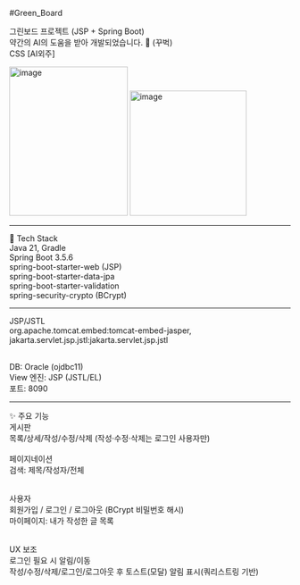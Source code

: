 #Green_Board

그린보드 프로젝트 (JSP + Spring Boot) <br>
약간의 AI의 도움을 받아 개발되었습니다. 🙌 (꾸벅) <br>
CSS [AI외주] <br>

<p> <img width="212" height="267" alt="image" src="https://github.com/user-attachments/assets/59b16b5e-c6ae-4342-a9d0-1e8fe818617f" />
  <img width="209" height="224" alt="image" src="https://github.com/user-attachments/assets/2dd2ecae-f210-4968-bdc1-e91ee73b9168" /> </p>
  <hr>
🔧 Tech Stack <br>
Java 21, Gradle <br>
Spring Boot 3.5.6 <br>
spring-boot-starter-web (JSP) <br>
spring-boot-starter-data-jpa <br>
spring-boot-starter-validation <br>
spring-security-crypto (BCrypt) <br>
<hr>
JSP/JSTL  <br>
org.apache.tomcat.embed:tomcat-embed-jasper,  <br>
jakarta.servlet.jsp.jstl:jakarta.servlet.jsp.jstl   <br> <br>

DB: Oracle (ojdbc11)  <br>
View 엔진: JSP (JSTL/EL)  <br>
포트: 8090  <br>
<hr>
✨ 주요 기능   <br>
게시판  <br>
목록/상세/작성/수정/삭제 (작성·수정·삭제는 로그인 사용자만)    <br>  <br> 
페이지네이션  <br>
검색: 제목/작성자/전체  <br> <br>

사용자  <br>
회원가입 / 로그인 / 로그아웃 (BCrypt 비밀번호 해시)  <br>
마이페이지: 내가 작성한 글 목록  <br> <br>

UX 보조  <br>
로그인 필요 시 알림/이동  <br>
작성/수정/삭제/로그인/로그아웃 후 토스트(모달) 알림 표시(쿼리스트링 기반)  <br> 
